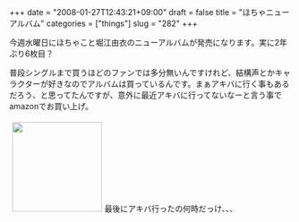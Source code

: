 +++
date = "2008-01-27T12:43:21+09:00"
draft = false
title = "ほちゃニューアルバム"
categories = ["things"]
slug = "282"
+++

今週水曜日にほちゃこと堀江由衣のニューアルバムが発売になります。実に2年ぶり6枚目？

普段シングルまで買うほどのファンでは多分無いんですけれど、結構声とかキャラクターが好きなのでアルバムは買っているんです。まぁアキバに行く事もあるだろう、と思ってたんですが、意外に最近アキバに行ってないなーと言う事でamazonでお買い上げ。

<a href="http://www.amazon.co.jp/gp/redirect.html%3FASIN=B000ZUQKGS%26tag=kerurudigit-22%26lcode=xm2%26cID=2025%26ccmID=165953%26location=/o/ASIN/B000ZUQKGS%253FSubscriptionId=1N9AHEAQ2F6SVD97BE02" title="Click and drag this image to the post editor"><img src="http://ecx.images-amazon.com/images/I/21ifXXUz1NL.jpg" align="bottom" border="0" hspace="5" vspace="5" width="160" /></a>最後にアキバ行ったの何時だっけ、、、
